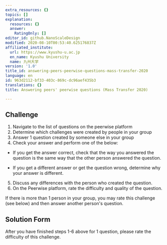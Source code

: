 ```yaml
---
extra_resources: {}
topics: []
explanation:
  resources: {}
  answer:
    RatingOnly: []
editor_id: github.NanoScaleDesign
modified: 2020-08-10T00:53:40.625176837Z
affiliated_institute:
  url: https://www.kyushu-u.ac.jp
  en_name: Kyushu University
  name: 九州大学
version: '1.0'
title_id: answering-peers-peerwise-questions-mass-transfer-2020
language: en
id: 963d2112-bf33-403c-869c-dc96aef435b3
translations: {}
title: Answering peers' peerwise questions (Mass Transfer 2020)

---
```


## Challenge
1. Navigate to the list of questions on the peerwise platform
2. Determine which challenges were created by people in your group
3. Answer 1 question created by someone else in your group
4. Check your answer and perform one of the below:

- If you get the answer correct, check that the way you answered the question is the same way that the other person answered the question.

- If you get a different answer or get the question wrong, determine why your answer is different.

5. Discuss any differences with the person who created the question.
6. On the Peerwise platform, rate the difficulty and quality of the question.

If there is more than 1 person in your group, you may rate this challenge (see below) and then answer another person's question.

## Solution Form
After you have finished steps 1-6 above for 1 question, please rate the difficulty of this challenge.